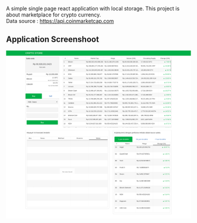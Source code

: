A simple single page react application with local storage.
This project is about marketplace for crypto currency. <br/>
Data source : https://api.coinmarketcap.com

## Application Screenshoot
![alt text](https://raw.githubusercontent.com/stevivo93/CryptoCurrencyApp/master/public/screenshoot.png)

